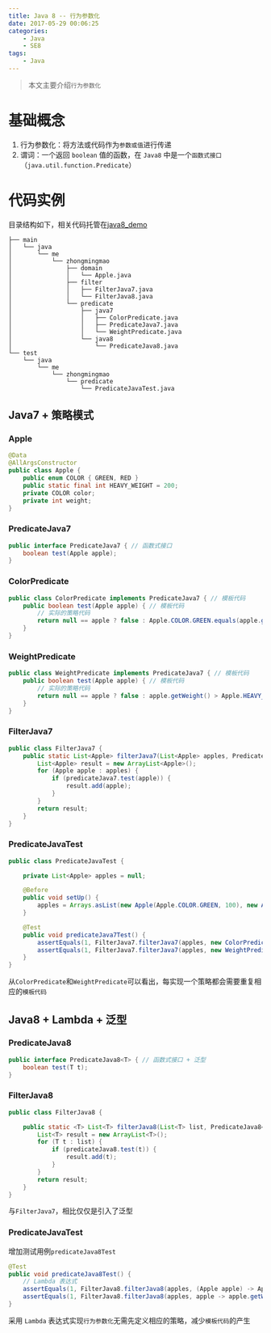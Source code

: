 ```yaml
---
title: Java 8 -- 行为参数化
date: 2017-05-29 00:06:25
categories:
    - Java
    - SE8
tags:
    - Java
---
```


> 本文主要介绍`行为参数化`


<!-- more -->

# 基础概念
1. 行为参数化：将方法或代码作为`参数或值`进行传递
2. 谓词：一个返回 `boolean` 值的函数，在 `Java8` 中是一个`函数式接口`（`java.util.function.Predicate`）

# 代码实例
目录结构如下，相关代码托管在[java8_demo](https://github.com/zhongmingmao/java8_demo)

```
├── main
│   └── java
│       └── me
│           └── zhongmingmao
│               ├── domain
│               │   └── Apple.java
│               ├── filter
│               │   ├── FilterJava7.java
│               │   └── FilterJava8.java
│               └── predicate
│                   ├── java7
│                   │   ├── ColorPredicate.java
│                   │   ├── PredicateJava7.java
│                   │   └── WeightPredicate.java
│                   └── java8
│                       └── PredicateJava8.java
└── test
    └── java
        └── me
            └── zhongmingmao
                └── predicate
                    └── PredicateJavaTest.java
```

## Java7 + 策略模式

### Apple
```java
@Data
@AllArgsConstructor
public class Apple {
    public enum COLOR { GREEN, RED }
    public static final int HEAVY_WEIGHT = 200;
    private COLOR color;    
    private int weight;
}
```

### PredicateJava7
```java
public interface PredicateJava7 { // 函数式接口
    boolean test(Apple apple);
}
```

### ColorPredicate
```java
public class ColorPredicate implements PredicateJava7 { // 模板代码
    public boolean test(Apple apple) { // 模板代码
        // 实际的策略代码
        return null == apple ? false : Apple.COLOR.GREEN.equals(apple.getColor());
    }
}
```

### WeightPredicate
```java
public class WeightPredicate implements PredicateJava7 { // 模板代码
    public boolean test(Apple apple) { // 模板代码
        // 实际的策略代码
        return null == apple ? false : apple.getWeight() > Apple.HEAVY_WEIGHT;
    }
}
```

### FilterJava7
```java
public class FilterJava7 {
    public static List<Apple> filterJava7(List<Apple> apples, PredicateJava7 predicateJava7) {
        List<Apple> result = new ArrayList<Apple>();
        for (Apple apple : apples) {
            if (predicateJava7.test(apple)) {
                result.add(apple);
            }
        }
        return result;
    }
}
```

### PredicateJavaTest
```java
public class PredicateJavaTest {

    private List<Apple> apples = null;

    @Before
    public void setUp() {
        apples = Arrays.asList(new Apple(Apple.COLOR.GREEN, 100), new Apple(Apple.COLOR.RED, 300));
    }

    @Test
    public void predicateJava7Test() {
        assertEquals(1, FilterJava7.filterJava7(apples, new ColorPredicate()).size());
        assertEquals(1, FilterJava7.filterJava7(apples, new WeightPredicate()).size());
    }
}
```

从`ColorPredicate`和`WeightPredicate`可以看出，每实现一个策略都会需要重复相应的`模板代码`

## Java8 + Lambda + 泛型

### PredicateJava8
```java
public interface PredicateJava8<T> { // 函数式接口 + 泛型
    boolean test(T t);
}
```

### FilterJava8
```java
public class FilterJava8 {

    public static <T> List<T> filterJava8(List<T> list, PredicateJava8<T> predicateJava8) {
        List<T> result = new ArrayList<T>();
        for (T t : list) {
            if (predicateJava8.test(t)) {
                result.add(t);
            }
        }
        return result;
    }
}
```
与`FilterJava7`，相比仅仅是引入了泛型

### PredicateJavaTest
增加测试用例`predicateJava8Test`
```java
@Test
public void predicateJava8Test() {
    // Lambda 表达式
    assertEquals(1, FilterJava8.filterJava8(apples, (Apple apple) -> Apple.COLOR.GREEN.equals(apple.getColor())).size());
    assertEquals(1, FilterJava8.filterJava8(apples, apple -> apple.getWeight() > Apple.HEAVY_WEIGHT).size());
}
```

采用 `Lambda` 表达式实现`行为参数化`无需先定义相应的策略，减少`模板代码`的产生

<!-- indicate-the-source -->
